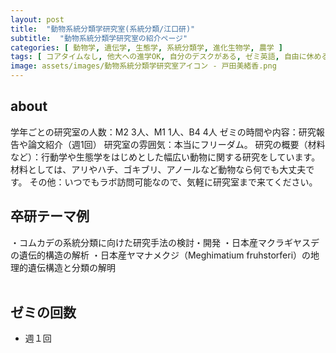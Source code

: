 ```yaml
---
layout: post
title:  "動物系統分類学研究室(系統分類/江口研)"
subtitle:  "動物系統分類学研究室の紹介ページ"
categories: [ 動物学, 遺伝学, 生態学, 系統分類学, 進化生物学, 農学 ]
tags: [ コアタイムなし, 他大への進学OK, 自分のデスクがある, ゼミ英語, 自由に休める, 研究テーマを自分で決める, 研究テーマが与えられる, 外国人留学生が多い ]
image: assets/images/動物系統分類学研究室アイコン - 戸田美緒香.png
---
```


## about
学年ごとの研究室の人数：M2 3人、M1 1人、B4 4人 ゼミの時間や内容：研究報告や論文紹介（週1回）
研究室の雰囲気：本当にフリーダム。 
研究の概要（材料など）：行動学や生態学をはじめとした幅広い動物に関する研究をしています。材料としては、アリやハチ、ゴキブリ、アノールなど動物なら何でも大丈夫です。 
その他：いつでもラボ訪問可能なので、気軽に研究室まで来てください。

## 卒研テーマ例
・コムカデの系統分類に向けた研究手法の検討・開発
・日本産マクラギヤスデの遺伝的構造の解析
・日本産ヤマナメクジ（Meghimatium fruhstorferi）の地理的遺伝構造と分類の解明
<br /><br />
   
## ゼミの回数
- 週１回
<br /><br />
